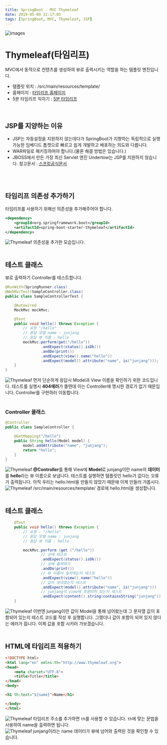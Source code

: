 ```yaml
---
title: SpringBoot - MVC Thymeleaf
date: 2019-05-09 22:17:03
tags: [SpringBoot, MVC, Thymeleaf, JSP]
---
```


![images](/images/springboot/springboot.png)<br/>

# Thymeleaf(타임리프) 
MVC에서 동적으로 컨텐츠를 생성하여 뷰로 출력시키는 역할을 하는 템플릿 엔진입니다.
- 템플릿 위치 : /src/main/resources/​template/
- 홈페이지 : [타임리프 홈페이지](https://www.thymeleaf.org/)
- 5분 타임리프 익히기 : [5분 타임리프](https://www.thymeleaf.org/doc/articles/standarddialect5minutes.html)<br/>
<br/>

## JSP를 지양하는 이유
- JSP는 자동설정을 지원하지 않는데다가 SpringBoot가 지향하는 독립적으로 실행가능한 임베디드 톰캣으로 빠르고 쉽게 개발하고 배포하는 의도와 다릅니다.
- WAR파일로 패키징하여야 합니다.(물론 해결 방법은 있습니다.)
- JBOSS에서 만든 가장 최신 Servlet 엔진 Undertow는 JSP를 지원하지 않습니다.
참고문서 : [스프링공식문서](https://docs.spring.io/spring-boot/docs/current/reference/htmlsingle/#boot-features-jsp-limitations)
<br/>
<br/>

## 타임리프 의존성 추가하기
타임리프를 사용하기 위해선 의존성을 추가해주어야 합니다.<br/>
```xml
<dependency>
    <groupId>org.springframework.boot</groupId>
    <artifactId>spring-boot-starter-thymeleaf</artifactId>
</dependency>
```
![Thymeleaf](/images/springboot/thymeleaf/tym1.png) 의존성을 추가한 모습입니다.<br/>
<br/>

## 테스트 클래스
뷰로 출력하기 Controller를 테스트합니다.<br/>
```java
@RunWith(SpringRunner.class)
@WebMvcTest(SampleController.class)
public class SampleControllerTest {

    @Autowired
    MockMvc mockMvc;

    @Test
    public void hello() throws Exception {
        // 요청 "/hello"
        // 응답 모델 name : junjang
        // 응답 뷰 이름 : hello
        mockMvc.perform(get("/hello"))
                .andExpect(status().isOk())
                .andDo(print())
                .andExpect(view().name("hello"))
                .andExpect(model().attribute("name", is("junjang")));
    }
}
```
![Thymeleaf](/images/springboot/thymeleaf/tym2.png) 먼저 단순하게 응답시 Model과 View 이름을 확인하기 위한 코드입니다.
테스트를 실행시 **404에러**가 뜰텐데 이는 Controller에 명시한 경로가 없기 때문입니다.
Controller를 구현하러 이동합니다.<br/>
<br/>

### Controller 클래스

```java
@Controller
public class SampleController {

    @GetMapping("/hello")
    public String hello(Model model) {
        model.addAttribute("name", "junjang");
        return "hello";
    }
}
```
![Thymeleaf](/images/springboot/thymeleaf/tym3.png) **@Controller**를 통해 View에 **Model**로 junjang이란 name의 **데이터**를 **hello**라는 뷰 이름으로 보냅니다.
테스트를 실행하면 템플릿인 hello가 없다는 오류가 출력됩니다. 아직 우리는 hello.html을 만들지 않았기 때문에 이제 만들러 가봅시다.<br/>
![Thymeleaf](/images/springboot/thymeleaf/tym4.png) /src/main/resources/​template/ 경로에 hello.html을 생성합니다.<br/>
<br/>

## 테스트 클래스

```java
    @Test
    public void hello() throws Exception {
        // 요청 : "/hello"
        // 응답 모델 name : junjang
        // 응답 뷰 이름 : hello

        mockMvc.perform (get ("/hello"))
                // 상태 테스트
                .andExpect(status().isOk())
                // 상태 출력하기
                .andDo(print())
                // 뷰 이름이 일치하는지 테스트
                .andExpect(view().name("hello"))
                // 값이 보내졌는지 테스트
                .andExpect(model().attribute("name", is("junjang")))
                // junjang이 view에 포함되어 있는지 테스트
                .andExpect(content().string(containsString("junjang")));
    }

```
![Thymeleaf](/images/springboot/thymeleaf/tym5.png) 이번엔 junjang이란 값이 Model을 통해 넘어왔는데 그 문자열 값이 포함되어 있는지 테스트 코드를 작성 후 실행합니다.
그랬더니 값이 포함이 되어 있지 않다는 에러가 뜹니다.
이제 값을 포함 시키러 가보겠습니다.<br/>
<br/>

## HTML에 타임리프 적용하기
```html
<!DOCTYPE html>
<html lang="en" xmlns:th="http://www.thymeleaf.org">
<head>
    <meta charset="UTF-8">
    <title>Title</title>
</head>
<body>

<h1 th:text="${name}">Name</h1>

</body>
</html>

```
![Thymeleaf](/images/springboot/thymeleaf/tym6.png) 타임리프 주소를 추가하면 `th`를 사용할 수 있습니다.
`th`에 맞는 문법을 사용하여 name을 출력하면 됩니다.<br/>
![Thymeleaf](/images/springboot/thymeleaf/tym7.png) junjang이라는 name 데이터가 뷰에 넘어와 출력된 것을 확인할 수 있습니다.<br/>
